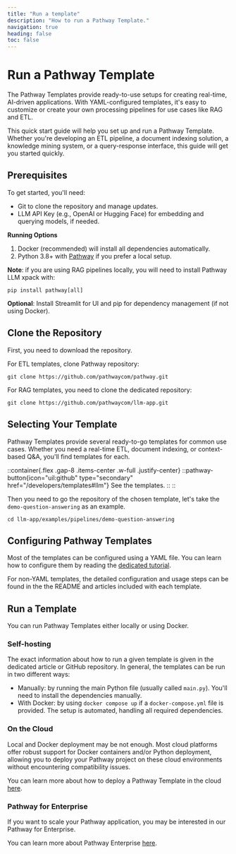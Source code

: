 ```yaml
---
title: "Run a template"
description: "How to run a Pathway Template."
navigation: true
heading: false
toc: false
---
```


# Run a Pathway Template

The Pathway Templates provide ready-to-use setups for creating real-time, AI-driven applications.
With YAML-configured templates, it's easy to customize or create your own processing pipelines for use cases like RAG and ETL.

This quick start guide will help you set up and run a Pathway Template.
Whether you're developing an ETL pipeline, a document indexing solution, a knowledge mining system, or a query-response interface, this guide will get you started quickly.

## Prerequisites

To get started, you'll need:
- Git to clone the repository and manage updates.
- LLM API Key (e.g., OpenAI or Hugging Face) for embedding and querying models, if needed.

**Running Options**
1. Docker (recommended) will install all dependencies automatically.
2. Python 3.8+ with [Pathway](/developers/user-guide/introduction/installation) if you prefer a local setup.

**Note**: if you are using RAG pipelines locally, you will need to install Pathway LLM xpack with:

```
pip install pathway[all]
```

**Optional**: Install Streamlit for UI and pip for dependency management (if not using Docker).


## Clone the Repository

First, you need to download the repository.

For ETL templates, clone Pathway repository:
```
git clone https://github.com/pathwaycom/pathway.git
```

For RAG templates, you need to clone the dedicated repository:
```
git clone https://github.com/pathwaycom/llm-app.git
```


## Selecting Your Template

Pathway Templates provide several ready-to-go templates for common use cases.
Whether you need a real-time ETL, document indexing, or context-based Q&A, you'll find templates for each.

::container{.flex .gap-8 .items-center .w-full .justify-center}
    ::pathway-button{icon="uil:github" type="secondary" href="/developers/templates#llm"}
    See the templates.
    ::
::

Then you need to go the repository of the chosen template, let's take the `demo-question-answering` as an example.

```
cd llm-app/examples/pipelines/demo-question-answering
```

## Configuring Pathway Templates

Most of the templates can be configured using a YAML file.
You can learn how to configure them by reading the [dedicated tutorial](/developers/templates/configure-yaml).

For non-YAML templates, the detailed configuration and usage steps can be found in the the README and articles included with each template.

## Run a Template
You can run Pathway Templates either locally or using Docker.

### Self-hosting
The exact information about how to run a given template is given in the dedicated article or GitHub repository.
In general, the templates can be run in two different ways:
- Manually: by running the main Python file (usually called `main.py`). You'll need to install the dependencies manually.
- With Docker: by using `docker compose up` if a `docker-compose.yml` file is provided. The setup is automated, handling all required dependencies.

### On the Cloud
Local and Docker deployment may be not enough.
Most cloud platforms offer robust support for Docker containers and/or Python deployment, allowing you to deploy your Pathway project on these cloud environments without encountering compatibility issues.

You can learn more about how to deploy a Pathway Template in the cloud [here](/developers/templates/deploy/cloud-deployment).

### Pathway for Enterprise
If you want to scale your Pathway application, you may be interested in our Pathway for Enterprise.

You can learn more about Pathway Enterprise [here](/features/).
